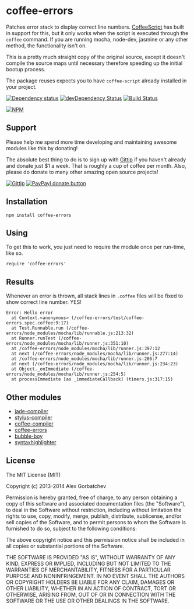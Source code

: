 # coffee-errors

Patches error stack to display correct line numbers. [CoffeeScript](http://coffeescript.org) has built in support for this, but it only works when the script is executed through the `coffee` command. If you are running mocha, node-dev, jasmine or any other method, the functionality isn't on.

This is a pretty much straight copy of the original source, except it doesn't compile the source maps until necessary therefore speeding up the initial bootup process.

The package reuses expects you to have `coffee-script` already installed in your project.

[![Dependency status](https://david-dm.org/alexgorbatchev/coffee-errors.png)](https://david-dm.org/alexgorbatchev/coffee-errors)
[![devDependency Status](https://david-dm.org/alexgorbatchev/coffee-errors/dev-status.png)](https://david-dm.org/alexgorbatchev/coffee-errors#info=devDependencies)
[![Build Status](https://secure.travis-ci.org/alexgorbatchev/coffee-errors.png?branch=master)](https://travis-ci.org/alexgorbatchev/coffee-errors)

[![NPM](https://nodei.co/npm/coffee-errors.png?downloads=true)](https://npmjs.org/package/coffee-errors)

## Support

Please help me spend more time developing and maintaining awesome modules like this by donating!

The absolute best thing to do is to sign up with [Gittip](http://gittip.com) if you haven't already and donate just $1 a week. That is roughly a cup of coffee per month. Also, please do donate to many other amazing open source projects!

[![Gittip](http://img.shields.io/gittip/alexgorbatchev.png)](https://www.gittip.com/alexgorbatchev/)
[![PayPayl donate button](http://img.shields.io/paypal/donate.png?color=yellow)](https://www.paypal.com/cgi-bin/webscr?cmd=_s-xclick&hosted_button_id=PSDPM9268P8RW "Donate once-off to this project using Paypal")

## Installation

    npm install coffee-errors

## Using

To get this to work, you just need to require the module once per run-time, like so.

    require 'coffee-errors'

## Results

Whenever an error is thrown, all stack lines in `.coffee` files will be fixed to show correct line number. YES!

    Error: Hello error
      at Context.<anonymous> (/coffee-errors/test/coffee-errors.spec.coffee:9:17)
      at Test.Runnable.run (/coffee-errors/node_modules/mocha/lib/runnable.js:213:32)
      at Runner.runTest (/coffee-errors/node_modules/mocha/lib/runner.js:351:10)
      at /coffee-errors/node_modules/mocha/lib/runner.js:397:12
      at next (/coffee-errors/node_modules/mocha/lib/runner.js:277:14)
      at /coffee-errors/node_modules/mocha/lib/runner.js:286:7
      at next (/coffee-errors/node_modules/mocha/lib/runner.js:234:23)
      at Object._onImmediate (/coffee-errors/node_modules/mocha/lib/runner.js:254:5)
      at processImmediate [as _immediateCallback] (timers.js:317:15)

## Other modules

* [jade-compiler](https://github.com/alexgorbatchev/jade-compiler)
* [stylus-compiler](https://github.com/alexgorbatchev/stylus-compiler)
* [coffee-compiler](https://github.com/alexgorbatchev/coffee-compiler)
* [coffee-errors](https://github.com/alexgorbatchev/coffee-errors)
* [bubble-boy](https://github.com/alexgorbatchev/bubble-boy)
* [syntaxhighlighter](https://github.com/alexgorbatchev/syntaxhighlighter)

## License

The MIT License (MIT)

Copyright (c) 2013-2014 Alex Gorbatchev

Permission is hereby granted, free of charge, to any person obtaining a copy
of this software and associated documentation files (the "Software"), to deal
in the Software without restriction, including without limitation the rights
to use, copy, modify, merge, publish, distribute, sublicense, and/or sell
copies of the Software, and to permit persons to whom the Software is
furnished to do so, subject to the following conditions:

The above copyright notice and this permission notice shall be included in
all copies or substantial portions of the Software.

THE SOFTWARE IS PROVIDED "AS IS", WITHOUT WARRANTY OF ANY KIND, EXPRESS OR
IMPLIED, INCLUDING BUT NOT LIMITED TO THE WARRANTIES OF MERCHANTABILITY,
FITNESS FOR A PARTICULAR PURPOSE AND NONINFRINGEMENT. IN NO EVENT SHALL THE
AUTHORS OR COPYRIGHT HOLDERS BE LIABLE FOR ANY CLAIM, DAMAGES OR OTHER
LIABILITY, WHETHER IN AN ACTION OF CONTRACT, TORT OR OTHERWISE, ARISING FROM,
OUT OF OR IN CONNECTION WITH THE SOFTWARE OR THE USE OR OTHER DEALINGS IN
THE SOFTWARE.
